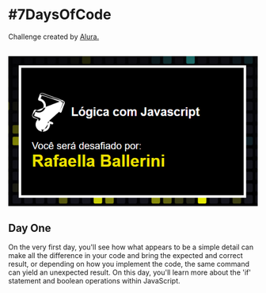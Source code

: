 # #7DaysOfCode

Challenge created by [Alura.](https://7daysofcode.io/matricula/logica-programacao)

<br>

<img center src="img-alura-site.png" alt="photo Alura Website">

<br>

## Day One

<p>On the very first day, you'll see how what appears to be a simple detail can make all the difference in your code and bring the expected and correct result, or depending on how you implement the code, the same command can yield an unexpected result. On this day, you'll learn more about the 'if' statement and boolean operations within JavaScript.</p>

